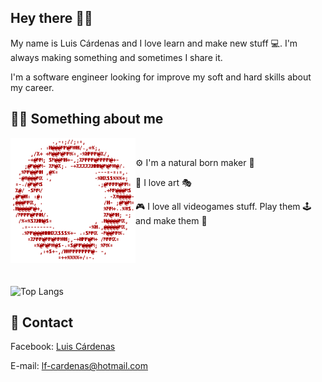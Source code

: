 ## Hey there 👋🏽
My name is Luis Cárdenas and I love learn and make new stuff 💻. I'm always making something and sometimes I share it.

I'm a software engineer looking for improve my soft and hard skills about my career.

## 👨🏽 Something about me
<p>
<img width=200 alt="hello there" align="left" src="https://github.com/luizon/Luizon/blob/master/Assets/StillAlive.gif"/>
</p>
<br>

⚙ I'm a natural born maker 🔧

🎨 I love art 🎭

🎮 I love all videogames stuff. Play them 🕹 and make them 🔨

<br>
<br>
<br>
<br>

![Top Langs](https://github-readme-stats.vercel.app/api/top-langs/?username=luizon&layout=compact)

## 💬 Contact
Facebook: [Luis Cárdenas](https://www.facebook.com/P.Luizon.CV/)

E-mail: lf-cardenas@hotmail.com
